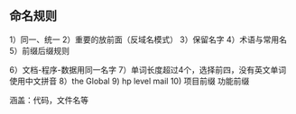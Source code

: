 





## 命名规则
1）同一、统一
2）重要的放前面（反域名模式）
3）保留名字
4）术语与常用名
5）前缀后缀规则

6）文档-程序-数据用同一名字
7）单词长度超过4个，选择前四，没有英文单词使用中文拼音
8）the Global 
9) hp level mail
10) 项目前缀 功能前缀


涵盖：代码，文件名等


